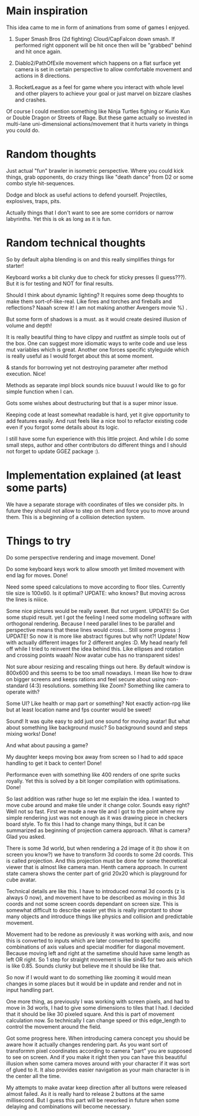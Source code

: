 # Main inspiration

This idea came to me in form of animations from some of games I enjoyed.

1) Super Smash Bros (2d fighting) Cloud/CapFalcon down smash. If performed right opponent will be hit once then will be "grabbed" behind and hit once again.

2) Diablo2/PathOfExile movement which happens on a flat surface yet camera is set in certain perspective to allow comfortable movement and actions in 8 directions.

3) RocketLeague as a feel for game where you interact with whole level and other players to achieve your goal or just marvel on bizzare clashes and crashes.

Of course I could mention something like Ninja Turtles fighing or Kunio Kun or Double Dragon or Streets of Rage. But these game actually so invested in multi-lane uni-dimensional actions/movement that it hurts variety in things you could do.

# Random thoughts

Just actual "fun" brawler in isometric perspective. Where you could kick things, grab opponents, do crazy things like "death dance" from D2 or some combo style hit-sequences.

Dodge and block as useful actions to defend yourself. Projectiles, explosives, traps, pits.

Actually things that I don't want to see are some corridors or narrow labyrinths. Yet this is ok as long as it is fun.

# Random technical thoughts

So by default alpha blending is on and this really simplifies things for starter!

Keyboard works a bit clunky due to check for sticky presses (I guess???). But it is for testing and NOT for final results.

Should I think about dynamic lighting? It requires some deep thoughts to make them sort-of-like-real. Like fires and torches and fireballs and reflections? Naaah screw it! I am not making another Avengers movie %) .

But some form of shadows is a must. as it would create desired illusion of volume and depth!

It is really beautiful thing to have clippy and rustfmt as simple tools out of the box. One can suggest more idiomatic ways to write code and use less mut variables which is great. Another one forces specific styleguide which is really useful as I would forget about this at some moment.

& stands for borrowing yet not destroying parameter after method execution. Nice!

Methods as separate impl block sounds nice buuuut I would like to go for simple function when I can.

Gots some wishes about destructuring but that is a super minor issue.

Keeping code at least somewhat readable is hard, yet it give opportunity to add features easily. And rust feels like a nice tool to refactor existing code even if you forgot some details about its logic.

I still have some fun experience with this little project. And while I do some small steps, author and other contributors do different things and I should not forget to update GGEZ package :).

# Implementation explained (at least some parts)

We have a separate storage with coordinates of tiles we consider pits. In future they should not allow to step on them and force you to move around them. This is a beginning of a collision detection system.

# Things to try

Do some perspective rendering and image movement. Done!

Do some keyboard keys work to allow smooth yet limited movement with end lag for moves. Done!

Need some speed calculations to move according to floor tiles. Currently tile size is 100x60. Is it optimal? UPDATE: who knows? But moving across the lines is niiice.

Some nice pictures would be really sweet. But not urgent. UPDATE! So Got some stupid result. yet I got the feeling I need some modeling software with orthogonal rendering. Because I need parallel lines to be parallel and perspective means that these lines would cross... Still some progress :) UPDATE! So now it is more like abstract figures but why not?! Update! Now with actually different images for 2 different angles :D. My head nearly fell off while I tried to reinvent the idea behind this. Like ellipses and rotation and crossing points waaah! Now avatar cube has no transparent sides!

Not sure abour resizing and rescaling things out here. By default window is 800x600 and this seems to be too small nowadays. I mean like how to draw on bigger screens and keeps rations and feel secure about using non-standard (4:3) resolutions. something like Zoom? Something like camera to operate with?

Some UI? Like health or map part or something? Not exactly action-rpg like but at least location name and fps counter would be sweet!

Sound! It was quite easy to add just one sound for moving avatar! But what about something like background music? So background sound and steps mixing works! Done!

And what about pausing a game?

My daughter keeps moving box away from screen so I had to add space handling to get it back to center! Done!

Performance even with something like 400 renders of one sprite sucks royally. Yet this is solved by a bit longer compilation with optimisations. Done!

So last addition was rather huge so let me explain the idea. I wanted to move cube around and make tile under it change color. Sounds easy right? Well not so fast. First we made a new tile and I got to the point where my simple rendering just was not enough as it was drawing piece in checkers board style. To fix this I had to change many things, but it can be summarized as beginning of projection camera approach. What is camera? Glad you asked.

There is some 3d world, but when rendering a 2d image of it (to show it on screen you know?) we have to transform 3d coords to some 2d coords. This is called projection. And this projection must be done for some theoretical viewer that is almost like camera man. Henth camera approach. In current state camera shows the center part of grid 20x20 which is playground for cube avatar.

Technical details are like this. I have to introduced normal 3d coords (z is always 0 now), and movement have to be described as moving in this 3d coords and not some screen coords dependant on screen size. This is somewhat difficult to describe easier yet this is really improtant to show many objects and introduce things like physics and collision and predictable movement.

Movement had to be redone as previously it was working with axis, and now this is converted to inputs which are later converted to specific combinations of axis values and special modifier for diagonal movement. Because moving left and right at the sametime should have same length as left OR right. So 1 step for straight movement is like sin45 for two axis which is like 0.85. Sounds clunky but believe me it should be like that.

So now if I would want to do something like zooming it would mean changes in some places but it would be in update and render and not in input handling part.

One more thing, as previously I was working with screen pixels, and had to move in 3d worls, I had to give some dimensions to tiles that I had. I decided that it should be like 30 pixeled square. And this is part of movement calculation now. So technically I can change speed or this edge_length to control the movement around the field.

Got some progress here. When introducing camera concept you should be aware how it actually changes rendering part. As you want sort of transformm pixel coordinates according to camera "part" you are supposed to see on screen. And if you make it right then you can have this beautiful illusion when some camera moves around with your character if it was sort of glued to it. It also provides easier navigation as your main character is in the center all the time.

My attempts to make avatar keep direction after all buttons were released almost failed. As it is really hard to release 2 buttons at the same millisecond. But I guess this part will be reworked in future when some delaying and combinations will become necessary.